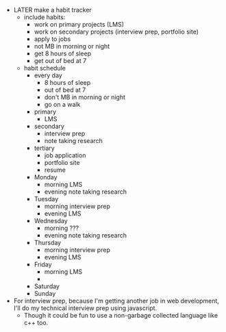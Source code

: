 - LATER make a habit tracker
	- include habits:
		- work on primary projects (LMS)
		- work on secondary projects (interview prep, portfolio site)
		- apply to jobs
		- not MB in morning or night
		- get 8 hours of sleep
		- get out of bed at 7
	- habit schedule
		- every day
			- 8 hours of sleep
			- out of bed at 7
			- don't MB in morning or night
			- go on a walk
		- primary
			- LMS
		- secondary
			- interview prep
			- note taking research
		- tertiary
			- job application
			- portfolio site
			- resume
		- Monday
			- morning LMS
			- evening note taking research
		- Tuesday
			- morning interview prep
			- evening LMS
		- Wednesday
			- morning ???
			- evening note taking research
		- Thursday
			- morning interview prep
			- evening LMS
		- Friday
			- morning LMS
			-
		- Saturday
		- Sunday
- For interview prep, because I'm getting another job in web development, I'll do my technical interview prep using javascript.
	- Though it could be fun to use a non-garbage collected language like c++ too.